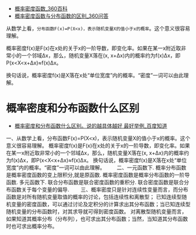 

* [概率密度函数_360百科 ](https://baike.so.com/doc/5034965-5261487.html)
* [概率密度函数与分布函数的区别_360问答 ](http://wenda.so.com/q/1362199761068518)

从数学上看，`分布函数F(x)=P(X<x)，表示随机变量X的值小于x的概率`。这个意义很容易理解。

概率密度f(x)是F(x)在x处的关于x的一阶导数，即变化率。如果在某一x附近取非常小的一个邻域Δx，那么，随机变量X落在(x, x+Δx)内的概率约为f(x)Δx，即P(x<X<x+Δx)≈f(x)Δx。

换句话说，概率密度f(x)是X落在x处“单位宽度”内的概率。“密度”一词可以由此理解。

# 概率密度和分布函数什么区别

* [概率密度和分布函数什么区别。说的越具体越好 最好举例_百度知道 ](https://zhidao.baidu.com/question/328473283603790205.html)

一、从数学上看，分布函数F(x)=P(X<x)，表示随机变量X的值小于x的概率。这个意义很容易理解。
概率密度f(x)是F(x)在x处的关于x的一阶导数，即变化率。如果在某一x附近取非常小的一个邻域Δx，那么，随机变量X落在(x, x+Δx)内的概率约为f(x)Δx，即P(x<X<x+Δx)≈f(x)Δx。
换句话说，概率密度f(x)是X落在x处“单位宽度”内的概率。“密度”一词可以由此理解。
　　二、一元函数下.
概率分布函数是概率密度函数的变上限积分,就是原函数.
概率密度函数是概率分布函数的一阶导函数.
多元函数下.
联合分布函数是联合密度函数的重积分.
联合密度函数是联合分布函数关于每个变量的偏导.
　　三、概率密度只是针对连续性变量而言，而分布函数是对所有随机变量取值的概率的讨论，包括连续性和离散型；
已知连续型随机变量的密度函数，可以通过讨论及定积分的计算求出其分布函数；当已知连续型随机变量的分布函数时，对其求导就可得到密度函数。
对离散型随机变量而言，如果知道其概率分布（分布列），也可求出其分布函数；当然，当知道其分布函数时也可求出概率分布。